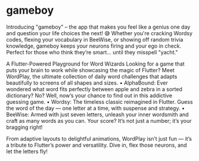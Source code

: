 # gameboy

Introducing "gameboy" – the app that makes you feel like a genius one day and question your life choices the next! 😅 Whether you're cracking Wordsy codes, flexing your vocabulary in BeeWise, or showing off random trivia knowledge, gameboy keeps your neurons firing and your ego in check. Perfect for those who think they’re smart… until they misspell "yacht."

A Flutter-Powered Playground for Word Wizards
Looking for a game that puts your brain to work while showcasing the magic of Flutter? Meet WordPlay, the ultimate collection of daily word challenges that adapts beautifully to screens of all shapes and sizes.
	•	AlphaBound: Ever wondered what word fits perfectly between apple and zebra in a sorted dictionary? No? Well, now’s your chance to find out in this addictive guessing game.
	•	Wordsy: The timeless classic reimagined in Flutter. Guess the word of the day — one letter at a time, with suspense and strategy.
	•	BeeWise: Armed with just seven letters, unleash your inner wordsmith and craft as many words as you can. Your score? It’s not just a number; it’s your bragging right!

From adaptive layouts to delightful animations, WordPlay isn’t just fun — it’s a tribute to Flutter’s power and versatility. Dive in, flex those neurons, and let the letters fly!
